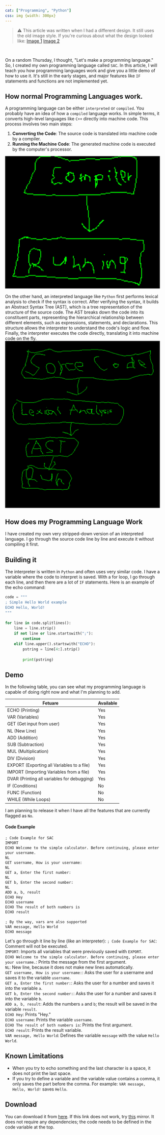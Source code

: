 ```yaml
---
cat: ["Programming", "Python"]
css: img {width: 300px}
---
```

> ⚠️ This article was written when I had a different design. It still uses the old image style. If you're curious about what the design looked like: [Image 1](https://cloud.fiosproject.de/legacyblog1.png)  [Image 2](https://cloud.fiosproject.de/legacyblog2.png)  
<br>

On a random Thursday, I thought, "Let's make a programming language." So, I created my own programming language called `SAC`. In this article, I will teach you how programming languages work and give you a little demo of how to use it. It's still in the early stages, and major features like `IF` statements and functions are not implemented yet.
## How normal Programming Languages work.
A programming language can be either `interpreted` or `compiled`. You probably have an idea of how a `compiled` language works. In simple terms, it converts high-level languages like `C++` directly into machine code. This process involves two main steps:
1. **Converting the Code**: The source code is translated into machine code by a compiler.
2. **Running the Machine Code**: The generated machine code is executed by the computer's processor.

![](/files/pl1.png "")

On the other hand, an interpreted language like `Python` first performs lexical analysis to check if the syntax is correct. After verifying the syntax, it builds an Abstract Syntax Tree (AST), which is a tree representation of the structure of the source code. The AST breaks down the code into its constituent parts, representing the hierarchical relationship between different elements, such as expressions, statements, and declarations. This structure allows the interpreter to understand the code's logic and flow. Finally, the interpreter executes the code directly, translating it into machine code on the fly.![](/files/pl2.png "")
## How does my Programming Language Work
I have created my own very stripped-down version of an interpreted language. I go through the source code line by line and execute it without compiling it first.
## Building it
The interpreter is written in `Python` and often uses very similar code. I have a variable where the code to interpret is saved. With a for loop, I go through each line, and then there are a lot of `IF` statements. Here is an example of the echo command:
```python
code = """
; Simple Hello World example
ECHO Hello, World!
"""

for line in code.splitlines():
	line = line.strip()
	if not line or line.startswith(";"):
		continue
	elif line.upper().startswith("ECHO"):
		pstring = line[4:].strip()

		print(pstring)
```
## Demo
In the following table, you can see what my programming language is capable of doing right now and what I'm planning to add.

| Fetuare                                     | Available |
| ------------------------------------------- | --------- |
| ECHO (Printing)                             | Yes       |
| VAR (Variables)                             | Yes       |
| GET (Get input from user)                   | Yes       |
| NL (New Line)                               | Yes       |
| ADD (Addition)                              | Yes       |
| SUB (Subtraction)                           | Yes       |
| MUL (Multiplication)                        | Yes       |
| DIV (Division)                              | Yes       |
| EXPORT (Exporting all Variables to a file)  | Yes       |
| IMPORT (Importing Variables from a file)    | Yes       |
| DVAR (Printing all variables for debugging) | Yes       |
| IF (Conditions)                             | No        |
| FUNC (Function)                             | No        |
| WHILE (While Loops)                         | No        |

I am planning to release it when I have all the features that are currently flagged as `No`.
#### Code Example
```SAC
; Code Example for SAC
IMPORT
ECHO Welcome to the simple calculator. Before continuing, please enter your username.
NL
GET username, How is your username: 
NL
GET a, Enter the first number: 
NL
GET b, Enter the second number: 
NL
ADD a, b, result
ECHO Hey
ECHO username
ECHO The result of both numbers is
ECHO result

; By the way, vars are also supported
VAR message, Hello World
ECHO message

```
Let's go through it line by line (like an interpreter): 
`; Code Example for SAC`: Comment will not be executed.  
`IMPORT`: Imports all variables that were previously saved with `EXPORT`.  
`ECHO Welcome to the simple calculator. Before continuing, please enter your username.`: Prints the message from the first argument.  
`NL`: New line, because it does not make new lines automatically.  
`GET username, How is your username:`: Asks the user for a username and saves it to the variable `username`.  
`GET a, Enter the first number:`: Asks the user for a number and saves it into the variable `a`.  
`GET b, Enter the second number:`: Asks the user for a number and saves it into the variable `b`.  
`ADD a, b, result`: Adds the numbers `a` and `b`; the result will be saved in the variable `result`.  
`ECHO Hey`: Prints "Hey."  
`ECHO username`: Prints the variable `username`.  
`ECHO The result of both numbers is`: Prints the first argument.  
`ECHO result`: Prints the result variable.  
`VAR message, Hello World`: Defines the variable `message` with the value `Hello World`.
## Known Limitations
- When you try to echo something and the last character is a space, it does not print the last space.
- If you try to define a variable and the variable value contains a comma, it only saves the part before the comma. For example: `VAR message, Hello, World!` saves `Hello`.
## Download

You can download it from [here](/files/sac.py). If this link does not work, try [this](https://gist.github.com/FiOS-repo/2bbbdd5e2eab21802ccfc9b399a3f5f0) mirror. It does not require any dependencies; the code needs to be defined in the code variable at the top.









